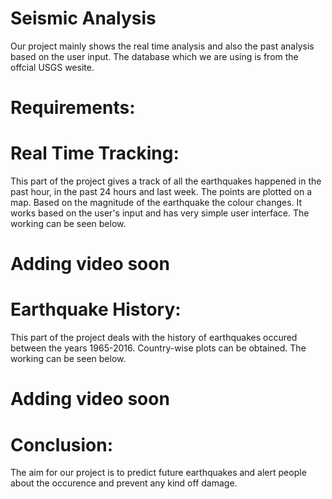 # Seismic Analysis

Our project mainly shows the real time analysis and also the past analysis based on the user input. The database which we are using is from the offcial USGS wesite.

# Requirements:

# Real Time Tracking:
This part of the project gives a track of all the earthquakes happened in the past hour, in the past 24 hours and last week. The points are plotted on a map. Based on the magnitude of the earthquake the colour changes.
It works based on the user's input and has very simple user interface. The working can be seen below.

# Adding video soon

# Earthquake History:
This part of the project deals with the history of earthquakes occured between the years 1965-2016. Country-wise plots can be obtained.
The working can be seen below.

# Adding video soon

# Conclusion:
The aim for our project is to predict future earthquakes and alert people about the occurence and prevent any kind off damage.
